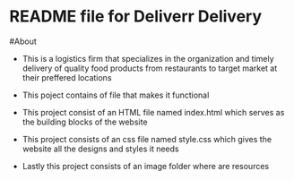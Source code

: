 # README file for Deliverr Delivery 

#About

- This is a logistics firm that specializes in the organization and timely delivery of quality food products from restaurants to target market at their preffered locations

- This poject contains of file that makes it functional

- This project consist of an HTML file named index.html which serves as the building blocks of the website

- This project consists of an css file named style.css which gives the website all the designs and styles it needs

- Lastly this project consists of an image folder where are resources 

